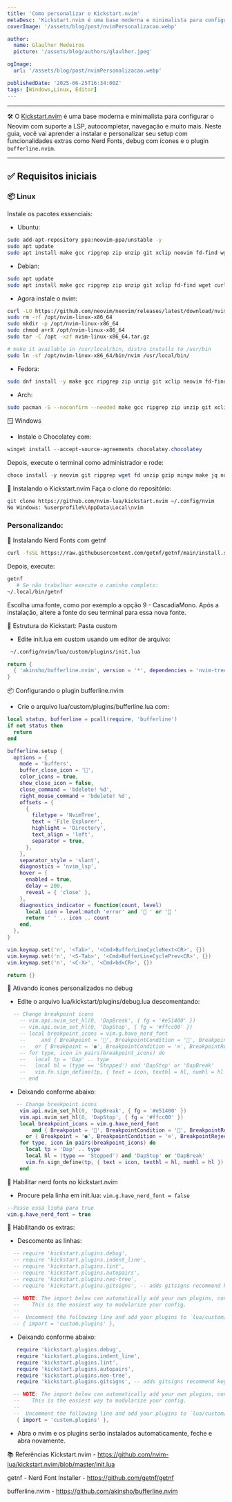```yaml
---
title: 'Como personalizar o Kickstart.nvim'
metaDesc: 'Kickstart.nvim é uma base moderna e minimalista para configurar o Neovim com suporte a LSP, autocompletar, navegação e muito mais.'
coverImage: '/assets/blog/post/nvimPersonalizacao.webp'

author:
  name: Glaulher Medeiros
  picture: '/assets/blog/authors/glaulher.jpeg'

ogImage:
  url: '/assets/blog/post/nvimPersonalizacao.webp'

publishedDate: '2025-06-25T16:34:00Z'
tags: [Windows,Linux, Editor]
---
```


---


🛠️ O [Kickstart.nvim](https://github.com/nvim-lua/kickstart.nvim) é uma base moderna e minimalista para configurar o Neovim com suporte a LSP, autocompletar, navegação e muito mais. Neste guia, você vai aprender a instalar e personalizar seu setup com funcionalidades extras como Nerd Fonts, debug com ícones e o plugin `bufferline.nvim`.

---

## ✅ Requisitos iniciais

### 📦 Linux

Instale os pacotes essenciais:

- Ubuntu:
```bash
sudo add-apt-repository ppa:neovim-ppa/unstable -y
sudo apt update
sudo apt install make gcc ripgrep zip unzip git xclip neovim fd-find wget curl wl-clipboard
```

- Debian:
```bash
sudo apt update
sudo apt install make gcc ripgrep zip unzip git xclip fd-find wget curl wl-clipboard
```

- Agora instale o nvim:
```bash
curl -LO https://github.com/neovim/neovim/releases/latest/download/nvim-linux-x86_64.tar.gz
sudo rm -rf /opt/nvim-linux-x86_64
sudo mkdir -p /opt/nvim-linux-x86_64
sudo chmod a+rX /opt/nvim-linux-x86_64
sudo tar -C /opt -xzf nvim-linux-x86_64.tar.gz

# make it available in /usr/local/bin, distro installs to /usr/bin
sudo ln -sf /opt/nvim-linux-x86_64/bin/nvim /usr/local/bin/
```

- Fedora:
```bash
sudo dnf install -y make gcc ripgrep zip unzip git xclip neovim fd-find wget curl wl-clipboard
```
- Arch:
```bash
sudo pacman -S --noconfirm --needed make gcc ripgrep zip unzip git xclip neovim fd-find wget curl wl-clipboard
```


🪟 Windows
- Instale o Chocolatey com:

```powershell
winget install --accept-source-agreements chocolatey.chocolatey
```
Depois, execute o terminal como administrador e rode:

```powershell
choco install -y neovim git ripgrep wget fd unzip gzip mingw make jq nodejs-lts luarocks llvm
```
🚀 Instalando o Kickstart.nvim
Faça o clone do repositório:

```bash
git clone https://github.com/nvim-lua/kickstart.nvim ~/.config/nvim
No Windows: %userprofile%\AppData\Local\nvim
```



### Personalizando:

🎨 Instalando Nerd Fonts com getnf
```bash
curl -fsSL https://raw.githubusercontent.com/getnf/getnf/main/install.sh | bash
```

Depois, execute:
```bash
getnf
   # Se não trabalhar execute o caminho completo:
~/.local/bin/getnf
```

Escolha uma fonte, como por exemplo a opção 9 - CascadiaMono. Após a instalação, altere a fonte do seu terminal para essa nova fonte.



🧠 Estrutura do Kickstart: Pasta custom

- Edite init.lua em custom usando um editor de arquivo:
```bash
 ~/.config/nvim/lua/custom/plugins/init.lua
```

```lua
return {
  { 'akinsho/bufferline.nvim', version = '*', dependencies = 'nvim-tree/nvim-web-devicons' },
}
```
📦 Configurando o plugin bufferline.nvim
- Crie o arquivo lua/custom/plugins/bufferline.lua com:

```lua
local status, bufferline = pcall(require, 'bufferline')
if not status then
  return
end

bufferline.setup {
  options = {
    mode = 'buffers',
    buffer_close_icon = '',
    color_icons = true,
    show_close_icon = false,
    close_command = 'bdelete! %d',
    right_mouse_command = 'bdelete! %d',
    offsets = {
      {
        filetype = 'NvimTree',
        text = 'File Explorer',
        highlight = 'Directory',
        text_align = 'left',
        separator = true,
      },
    },
    separator_style = 'slant',
    diagnostics = 'nvim_lsp',
    hover = {
      enabled = true,
      delay = 200,
      reveal = { 'close' },
    },
    diagnostics_indicator = function(count, level)
      local icon = level:match 'error' and ' ' or ' '
      return ' ' .. icon .. count
    end,
  },
}

vim.keymap.set('n', '<Tab>', '<Cmd>BufferLineCycleNext<CR>', {})
vim.keymap.set('n', '<S-Tab>', '<Cmd>BufferLineCyclePrev<CR>', {})
vim.keymap.set('n', '<C-X>', '<Cmd>bd<CR>', {})

return {}
```
🐞 Ativando ícones personalizados no debug
- Edite o arquivo lua/kickstart/plugins/debug.lua descomentando:

```lua
  -- Change breakpoint icons
    -- vim.api.nvim_set_hl(0, 'DapBreak', { fg = '#e51400' })
    -- vim.api.nvim_set_hl(0, 'DapStop', { fg = '#ffcc00' })
    -- local breakpoint_icons = vim.g.have_nerd_font
    --     and { Breakpoint = '', BreakpointCondition = '', BreakpointRejected = '', LogPoint = '', Stopped = '' }
    --   or { Breakpoint = '●', BreakpointCondition = '⊜', BreakpointRejected = '⊘', LogPoint = '◆', Stopped = '⭔' }
    -- for type, icon in pairs(breakpoint_icons) do
    --   local tp = 'Dap' .. type
    --   local hl = (type == 'Stopped') and 'DapStop' or 'DapBreak'
    --   vim.fn.sign_define(tp, { text = icon, texthl = hl, numhl = hl })
    -- end
```
- Deixando conforme abaixo:

```lua
   -- Change breakpoint icons
    vim.api.nvim_set_hl(0, 'DapBreak', { fg = '#e51400' })
    vim.api.nvim_set_hl(0, 'DapStop', { fg = '#ffcc00' })
    local breakpoint_icons = vim.g.have_nerd_font
        and { Breakpoint = '', BreakpointCondition = '', BreakpointRejected = '', LogPoint = '', Stopped = '' }
      or { Breakpoint = '●', BreakpointCondition = '⊜', BreakpointRejected = '⊘', LogPoint = '◆', Stopped = '⭔' }
    for type, icon in pairs(breakpoint_icons) do
      local tp = 'Dap' .. type
      local hl = (type == 'Stopped') and 'DapStop' or 'DapBreak'
      vim.fn.sign_define(tp, { text = icon, texthl = hl, numhl = hl })
    end
```

🎨 Habilitar nerd fonts no kickstart.nvim
- Procure pela linha em init.lua: `vim.g.have_nerd_font = false`
```lua
--Passe essa linha para true
vim.g.have_nerd_font = true
```

🧠 Habilitando os extras:
- Descomente as linhas:
```lua
  -- require 'kickstart.plugins.debug',
  -- require 'kickstart.plugins.indent_line',
  -- require 'kickstart.plugins.lint',
  -- require 'kickstart.plugins.autopairs',
  -- require 'kickstart.plugins.neo-tree',
  -- require 'kickstart.plugins.gitsigns', -- adds gitsigns recommend keymaps

  -- NOTE: The import below can automatically add your own plugins, configuration, etc from `lua/custom/plugins/*.lua`
  --    This is the easiest way to modularize your config.
  --
  --  Uncomment the following line and add your plugins to `lua/custom/plugins/*.lua` to get going.
  -- { import = 'custom.plugins' },
```

- Deixando conforme abaixo:
```lua
   require 'kickstart.plugins.debug',
   require 'kickstart.plugins.indent_line',
   require 'kickstart.plugins.lint',
   require 'kickstart.plugins.autopairs',
   require 'kickstart.plugins.neo-tree',
   require 'kickstart.plugins.gitsigns', -- adds gitsigns recommend keymaps

  -- NOTE: The import below can automatically add your own plugins, configuration, etc from `lua/custom/plugins/*.lua`
  --    This is the easiest way to modularize your config.
  --
  --  Uncomment the following line and add your plugins to `lua/custom/plugins/*.lua` to get going.
   { import = 'custom.plugins' },
```


- Abra o nvim e os plugins serão instalados automaticamente, feche e abra novamente.

📚 Referências
Kickstart.nvim - https://github.com/nvim-lua/kickstart.nvim/blob/master/init.lua

getnf - Nerd Font Installer - https://github.com/getnf/getnf

bufferline.nvim - https://github.com/akinsho/bufferline.nvim

